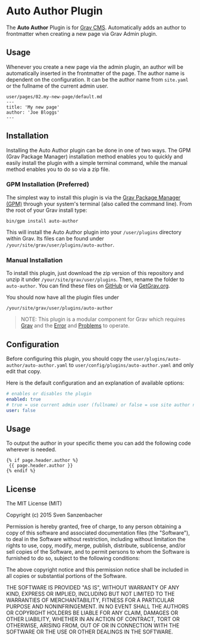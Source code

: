 # Auto Author Plugin

The **Auto Author** Plugin is for [Grav CMS](http://github.com/getgrav/grav). Automatically adds an author to frontmatter when creating a new page via Grav Admin plugin.

## Usage

Whenever you create a new page via the admin plugin, an author will be automatically inserted in the frontmatter of the page. The author name is dependent on the configuration. It can be the author name from `site.yaml` or the fullname of the current admin user. 

```
user/pages/02.my-new-page/default.md
---
title: 'My new page'
author: 'Joe Bloggs'
---
```

## Installation

Installing the Auto Author plugin can be done in one of two ways. The GPM (Grav Package Manager) installation method enables you to quickly and easily install the plugin with a simple terminal command, while the manual method enables you to do so via a zip file.

### GPM Installation (Preferred)

The simplest way to install this plugin is via the [Grav Package Manager (GPM)](http://learn.getgrav.org/advanced/grav-gpm) through your system's terminal (also called the command line).  From the root of your Grav install type:

    bin/gpm install auto-author

This will install the Auto Author plugin into your `/user/plugins` directory within Grav. Its files can be found under `/your/site/grav/user/plugins/auto-author`.

### Manual Installation

To install this plugin, just download the zip version of this repository and unzip it under `/your/site/grav/user/plugins`. Then, rename the folder to `auto-author`. You can find these files on [GitHub](https://github.com/-sven-sanzenbacher/grav-plugin-auto-author) or via [GetGrav.org](http://getgrav.org/downloads/plugins#extras).

You should now have all the plugin files under

    /your/site/grav/user/plugins/auto-author
	
> NOTE: This plugin is a modular component for Grav which requires [Grav](http://github.com/getgrav/grav) and the [Error](https://github.com/getgrav/grav-plugin-error) and [Problems](https://github.com/getgrav/grav-plugin-problems) to operate.

## Configuration

Before configuring this plugin, you should copy the `user/plugins/auto-author/auto-author.yaml` to `user/config/plugins/auto-author.yaml` and only edit that copy.

Here is the default configuration and an explanation of available options:

```yaml
# enables or disables the plugin
enabled: true
# true = use current admin user (fullname) or false = use site author name (default)
user: false
```

## Usage
To output the author in your specific theme you can add the following code wherever is needed.
```
{% if page.header.author %}
 {{ page.header.author }}
{% endif %}
```

## License

The MIT License (MIT)

Copyright (c) 2015 Sven Sanzenbacher

Permission is hereby granted, free of charge, to any person obtaining a copy of this software and associated documentation files (the "Software"), to deal in the Software without restriction, including without limitation the rights to use, copy, modify, merge, publish, distribute, sublicense, and/or sell copies of the Software, and to permit persons to whom the Software is furnished to do so, subject to the following conditions:

The above copyright notice and this permission notice shall be included in all copies or substantial portions of the Software.

THE SOFTWARE IS PROVIDED "AS IS", WITHOUT WARRANTY OF ANY KIND, EXPRESS OR IMPLIED, INCLUDING BUT NOT LIMITED TO THE WARRANTIES OF MERCHANTABILITY, FITNESS FOR A PARTICULAR PURPOSE AND NONINFRINGEMENT. IN NO EVENT SHALL THE AUTHORS OR COPYRIGHT HOLDERS BE LIABLE FOR ANY CLAIM, DAMAGES OR OTHER LIABILITY, WHETHER IN AN ACTION OF CONTRACT, TORT OR OTHERWISE, ARISING FROM, OUT OF OR IN CONNECTION WITH THE SOFTWARE OR THE USE OR OTHER DEALINGS IN THE SOFTWARE.
